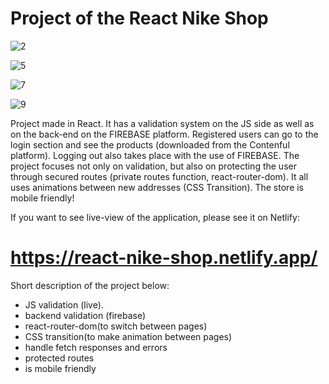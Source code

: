 # Project of the React Nike Shop

![2](https://user-images.githubusercontent.com/45037539/141753518-34291ac3-1dd5-42e1-b807-0dd7b43e1e24.JPG)

![5](https://user-images.githubusercontent.com/45037539/141753524-117def5f-e397-4e93-a16f-a7caf1a0ae15.JPG)

![7](https://user-images.githubusercontent.com/45037539/141753535-3462d0e7-69c8-40eb-bd5d-356d104a655b.JPG)

![9](https://user-images.githubusercontent.com/45037539/141753553-3409ac9a-683f-4622-bc1b-289e93785a66.JPG)


Project made in React. It has a validation system on the JS side as well as on the back-end on the FIREBASE platform. 
Registered users can go to the login section and see the products (downloaded from the Contenful platform). 
Logging out also takes place with the use of FIREBASE. 
The project focuses not only on validation, but also on protecting the user through secured routes (private routes function, react-router-dom).
It all uses animations between new addresses (CSS Transition). The store is mobile friendly!

If you want to see live-view of the application, please see it on Netlify:
# https://react-nike-shop.netlify.app/


Short description of the project below:
- JS validation (live).
- backend validation (firebase) 
- react-router-dom(to switch between pages)
- CSS transition(to make animation between pages)
- handle fetch responses and errors
- protected routes 
- is mobile friendly


